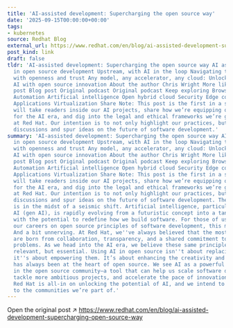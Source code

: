 ```yaml
---
title: 'AI-assisted development: Supercharging the open source way'
date: '2025-09-15T00:00:00+00:00'
tags:
- kubernetes
source: Redhat Blog
external_url: https://www.redhat.com/en/blog/ai-assisted-development-supercharging-open-source-way
post_kind: link
draft: false
tldr: 'AI-assisted development: Supercharging the open source way AI as a collaborator
  in open source development Upstream, with AI in the loop Navigating the new frontier
  with openness and trust Any model, any accelerator, any cloud: Unlocking enterprise
  AI with open source innovation About the author Chris Wright More like this Blog
  post Blog post Original podcast Original podcast Keep exploring Browse by channel
  Automation Artificial intelligence Open hybrid cloud Security Edge computing Infrastructure
  Applications Virtualization Share Note: This post is the first in a series that
  will take readers inside our AI projects, share how we’re equipping our engineers
  for the AI era, and dig into the legal and ethical frameworks we’re grappling with
  at Red Hat. Our intention is to not only highlight our practices, but also start
  discussions and spur ideas on the future of software development.'
summary: 'AI-assisted development: Supercharging the open source way AI as a collaborator
  in open source development Upstream, with AI in the loop Navigating the new frontier
  with openness and trust Any model, any accelerator, any cloud: Unlocking enterprise
  AI with open source innovation About the author Chris Wright More like this Blog
  post Blog post Original podcast Original podcast Keep exploring Browse by channel
  Automation Artificial intelligence Open hybrid cloud Security Edge computing Infrastructure
  Applications Virtualization Share Note: This post is the first in a series that
  will take readers inside our AI projects, share how we’re equipping our engineers
  for the AI era, and dig into the legal and ethical frameworks we’re grappling with
  at Red Hat. Our intention is to not only highlight our practices, but also start
  discussions and spur ideas on the future of software development. The world of technology
  is in the midst of a seismic shift. Artificial intelligence, particularly generative
  AI (gen AI), is rapidly evolving from a futuristic concept into a tangible tool
  with the potential to redefine how we build software. For those of us who have built
  our careers on open source principles of software development, this moment is pivotal.
  And a bit unnerving. At Red Hat, we''ve always believed that the most powerful innovations
  are born from collaboration, transparency, and a shared commitment to solving complex
  problems. As we head into the AI era, we believe these same principles are not just
  relevant, but essential. Using AI in open source isn''t about replacing the developer;
  it''s about empowering them. It’s about enhancing the creativity and ingenuity that
  has always been at the heart of open source. We see AI as a powerful new collaborator
  in the open source community—a tool that can help us scale software development,
  tackle more ambitious projects, and accelerate the pace of innovation for everyone.
  Red Hat is all-in on unlocking the potential of AI, and we intend to bring this
  to the communities we’re part of.'
---
```

Open the original post ↗ https://www.redhat.com/en/blog/ai-assisted-development-supercharging-open-source-way
